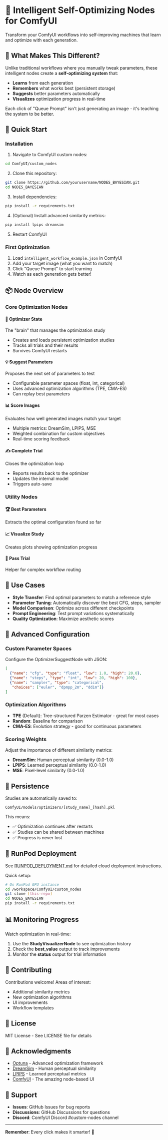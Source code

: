 # 🧠 Intelligent Self-Optimizing Nodes for ComfyUI

Transform your ComfyUI workflows into self-improving machines that learn and optimize with each generation.

## 🌟 What Makes This Different?

Unlike traditional workflows where you manually tweak parameters, these intelligent nodes create a **self-optimizing system** that:
- **Learns** from each generation
- **Remembers** what works best (persistent storage)
- **Suggests** better parameters automatically
- **Visualizes** optimization progress in real-time

Each click of "Queue Prompt" isn't just generating an image - it's teaching the system to be better.

## 🚀 Quick Start

### Installation

1. Navigate to ComfyUI custom nodes:
```bash
cd ComfyUI/custom_nodes
```

2. Clone this repository:
```bash
git clone https://github.com/yourusername/NODES_BAYESIAN.git
cd NODES_BAYESIAN
```

3. Install dependencies:
```bash
pip install -r requirements.txt
```

4. (Optional) Install advanced similarity metrics:
```bash
pip install lpips dreamsim
```

5. Restart ComfyUI

### First Optimization

1. Load `intelligent_workflow_example.json` in ComfyUI
2. Add your target image (what you want to match)
3. Click "Queue Prompt" to start learning
4. Watch as each generation gets better!

## 📦 Node Overview

### Core Optimization Nodes

#### 🧠 Optimizer State
The "brain" that manages the optimization study
- Creates and loads persistent optimization studies
- Tracks all trials and their results
- Survives ComfyUI restarts

#### 💡 Suggest Parameters  
Proposes the next set of parameters to test
- Configurable parameter spaces (float, int, categorical)
- Uses advanced optimization algorithms (TPE, CMA-ES)
- Can replay best parameters

#### 📊 Score Images
Evaluates how well generated images match your target
- Multiple metrics: DreamSim, LPIPS, MSE
- Weighted combination for custom objectives
- Real-time scoring feedback

#### ✍️ Complete Trial
Closes the optimization loop
- Reports results back to the optimizer
- Updates the internal model
- Triggers auto-save

### Utility Nodes

#### 🏆 Best Parameters
Extracts the optimal configuration found so far

#### 📈 Visualize Study
Creates plots showing optimization progress

#### 🔄 Pass Trial
Helper for complex workflow routing

## 🎯 Use Cases

- **Style Transfer**: Find optimal parameters to match a reference style
- **Parameter Tuning**: Automatically discover the best CFG, steps, sampler
- **Model Comparison**: Optimize across different checkpoints
- **Prompt Engineering**: Test prompt variations systematically
- **Quality Optimization**: Maximize aesthetic scores

## 🔧 Advanced Configuration

### Custom Parameter Spaces

Configure the OptimizerSuggestNode with JSON:
```json
[
  {"name": "cfg", "type": "float", "low": 1.0, "high": 20.0},
  {"name": "steps", "type": "int", "low": 20, "high": 100},
  {"name": "sampler", "type": "categorical", 
   "choices": ["euler", "dpmpp_2m", "ddim"]}
]
```

### Optimization Algorithms

- **TPE** (Default): Tree-structured Parzen Estimator - great for most cases
- **Random**: Baseline for comparison
- **CMA-ES**: Evolution strategy - good for continuous parameters

### Scoring Weights

Adjust the importance of different similarity metrics:
- **DreamSim**: Human perceptual similarity (0.0-1.0)
- **LPIPS**: Learned perceptual similarity (0.0-1.0)
- **MSE**: Pixel-level similarity (0.0-1.0)

## 💾 Persistence

Studies are automatically saved to:
```
ComfyUI/models/optimizers/[study_name]_[hash].pkl
```

This means:
- ✅ Optimization continues after restarts
- ✅ Studies can be shared between machines
- ✅ Progress is never lost

## 🚅 RunPod Deployment

See [RUNPOD_DEPLOYMENT.md](RUNPOD_DEPLOYMENT.md) for detailed cloud deployment instructions.

Quick setup:
```bash
# On RunPod GPU instance
cd /workspace/ComfyUI/custom_nodes
git clone [this-repo]
cd NODES_BAYESIAN
pip install -r requirements.txt
```

## 📊 Monitoring Progress

Watch optimization in real-time:
1. Use the **StudyVisualizerNode** to see optimization history
2. Check the **best_value** output to track improvements
3. Monitor the **status** output for trial information

## 🤝 Contributing

Contributions welcome! Areas of interest:
- Additional similarity metrics
- New optimization algorithms
- UI improvements
- Workflow templates

## 📄 License

MIT License - See LICENSE file for details

## 🙏 Acknowledgments

- [Optuna](https://optuna.org/) - Advanced optimization framework
- [DreamSim](https://dreamsim-nights.github.io/) - Human perceptual similarity
- [LPIPS](https://richzhang.github.io/PerceptualSimilarity/) - Learned perceptual metrics
- [ComfyUI](https://github.com/comfyanonymous/ComfyUI) - The amazing node-based UI

## 💬 Support

- **Issues**: GitHub Issues for bug reports
- **Discussions**: GitHub Discussions for questions
- **Discord**: ComfyUI Discord #custom-nodes channel

---

**Remember**: Every click makes it smarter! 🚀